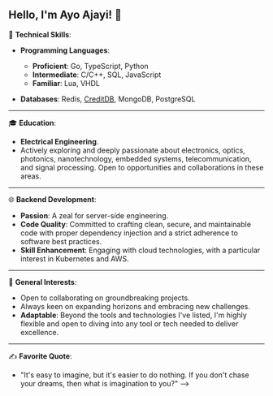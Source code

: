## Hello, I'm Ayo Ajayi! 👋

🔧 **Technical Skills**: 

- **Programming Languages**: 
  - **Proficient**: Go, TypeScript, Python
  - **Intermediate**: C/C++, SQL, JavaScript
  - **Familiar**: Lua, VHDL

- **Databases**: Redis, [CreditDB](https://github.com/creditdb), MongoDB, PostgreSQL

---

🎓 **Education**: 

- **Electrical Engineering**.
- Actively exploring and deeply passionate about electronics, optics, photonics, nanotechnology, embedded systems, telecommunication, and signal processing. Open to opportunities and collaborations in these areas.

---

🌐 **Backend Development**: 

- **Passion**: A zeal for server-side engineering.
- **Code Quality**: Committed to crafting clean, secure, and maintainable code with proper dependency injection and a strict adherence to software best practices.
- **Skill Enhancement**: Engaging with cloud technologies, with a particular interest in Kubernetes and AWS.

---

🚀 **General Interests**:

- Open to collaborating on groundbreaking projects.
- Always keen on expanding horizons and embracing new challenges.
- **Adaptable**: Beyond the tools and technologies I've listed, I'm highly flexible and open to diving into any tool or tech needed to deliver excellence.

---

✍️ **Favorite Quote**:

- "It's easy to imagine, but it's easier to do nothing. If you don't chase your dreams, then what is imagination to you?"
-->
